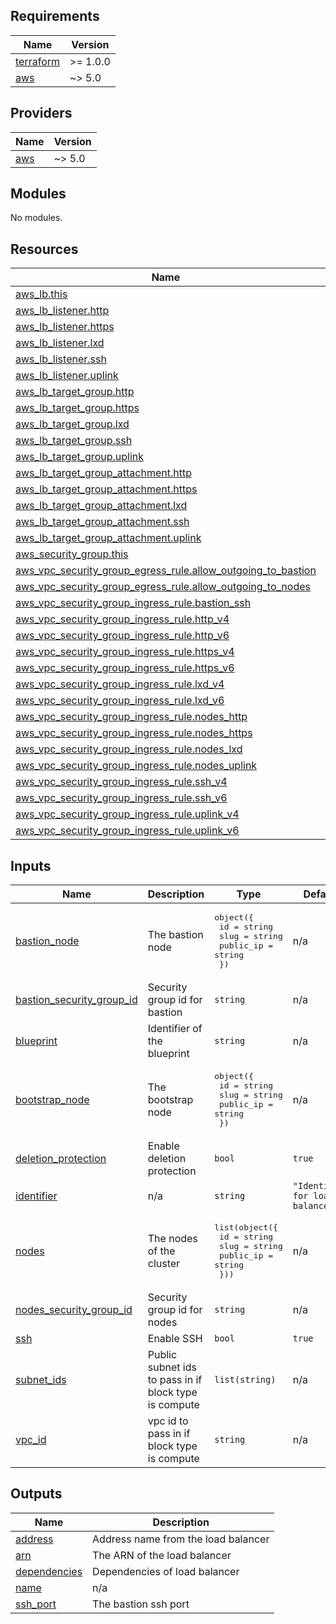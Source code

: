 <!-- BEGIN_TF_DOCS -->
## Requirements

| Name | Version |
|------|---------|
| <a name="requirement_terraform"></a> [terraform](#requirement\_terraform) | >= 1.0.0 |
| <a name="requirement_aws"></a> [aws](#requirement\_aws) | ~> 5.0 |

## Providers

| Name | Version |
|------|---------|
| <a name="provider_aws"></a> [aws](#provider\_aws) | ~> 5.0 |

## Modules

No modules.

## Resources

| Name | Type |
|------|------|
| [aws_lb.this](https://registry.terraform.io/providers/hashicorp/aws/latest/docs/resources/lb) | resource |
| [aws_lb_listener.http](https://registry.terraform.io/providers/hashicorp/aws/latest/docs/resources/lb_listener) | resource |
| [aws_lb_listener.https](https://registry.terraform.io/providers/hashicorp/aws/latest/docs/resources/lb_listener) | resource |
| [aws_lb_listener.lxd](https://registry.terraform.io/providers/hashicorp/aws/latest/docs/resources/lb_listener) | resource |
| [aws_lb_listener.ssh](https://registry.terraform.io/providers/hashicorp/aws/latest/docs/resources/lb_listener) | resource |
| [aws_lb_listener.uplink](https://registry.terraform.io/providers/hashicorp/aws/latest/docs/resources/lb_listener) | resource |
| [aws_lb_target_group.http](https://registry.terraform.io/providers/hashicorp/aws/latest/docs/resources/lb_target_group) | resource |
| [aws_lb_target_group.https](https://registry.terraform.io/providers/hashicorp/aws/latest/docs/resources/lb_target_group) | resource |
| [aws_lb_target_group.lxd](https://registry.terraform.io/providers/hashicorp/aws/latest/docs/resources/lb_target_group) | resource |
| [aws_lb_target_group.ssh](https://registry.terraform.io/providers/hashicorp/aws/latest/docs/resources/lb_target_group) | resource |
| [aws_lb_target_group.uplink](https://registry.terraform.io/providers/hashicorp/aws/latest/docs/resources/lb_target_group) | resource |
| [aws_lb_target_group_attachment.http](https://registry.terraform.io/providers/hashicorp/aws/latest/docs/resources/lb_target_group_attachment) | resource |
| [aws_lb_target_group_attachment.https](https://registry.terraform.io/providers/hashicorp/aws/latest/docs/resources/lb_target_group_attachment) | resource |
| [aws_lb_target_group_attachment.lxd](https://registry.terraform.io/providers/hashicorp/aws/latest/docs/resources/lb_target_group_attachment) | resource |
| [aws_lb_target_group_attachment.ssh](https://registry.terraform.io/providers/hashicorp/aws/latest/docs/resources/lb_target_group_attachment) | resource |
| [aws_lb_target_group_attachment.uplink](https://registry.terraform.io/providers/hashicorp/aws/latest/docs/resources/lb_target_group_attachment) | resource |
| [aws_security_group.this](https://registry.terraform.io/providers/hashicorp/aws/latest/docs/resources/security_group) | resource |
| [aws_vpc_security_group_egress_rule.allow_outgoing_to_bastion](https://registry.terraform.io/providers/hashicorp/aws/latest/docs/resources/vpc_security_group_egress_rule) | resource |
| [aws_vpc_security_group_egress_rule.allow_outgoing_to_nodes](https://registry.terraform.io/providers/hashicorp/aws/latest/docs/resources/vpc_security_group_egress_rule) | resource |
| [aws_vpc_security_group_ingress_rule.bastion_ssh](https://registry.terraform.io/providers/hashicorp/aws/latest/docs/resources/vpc_security_group_ingress_rule) | resource |
| [aws_vpc_security_group_ingress_rule.http_v4](https://registry.terraform.io/providers/hashicorp/aws/latest/docs/resources/vpc_security_group_ingress_rule) | resource |
| [aws_vpc_security_group_ingress_rule.http_v6](https://registry.terraform.io/providers/hashicorp/aws/latest/docs/resources/vpc_security_group_ingress_rule) | resource |
| [aws_vpc_security_group_ingress_rule.https_v4](https://registry.terraform.io/providers/hashicorp/aws/latest/docs/resources/vpc_security_group_ingress_rule) | resource |
| [aws_vpc_security_group_ingress_rule.https_v6](https://registry.terraform.io/providers/hashicorp/aws/latest/docs/resources/vpc_security_group_ingress_rule) | resource |
| [aws_vpc_security_group_ingress_rule.lxd_v4](https://registry.terraform.io/providers/hashicorp/aws/latest/docs/resources/vpc_security_group_ingress_rule) | resource |
| [aws_vpc_security_group_ingress_rule.lxd_v6](https://registry.terraform.io/providers/hashicorp/aws/latest/docs/resources/vpc_security_group_ingress_rule) | resource |
| [aws_vpc_security_group_ingress_rule.nodes_http](https://registry.terraform.io/providers/hashicorp/aws/latest/docs/resources/vpc_security_group_ingress_rule) | resource |
| [aws_vpc_security_group_ingress_rule.nodes_https](https://registry.terraform.io/providers/hashicorp/aws/latest/docs/resources/vpc_security_group_ingress_rule) | resource |
| [aws_vpc_security_group_ingress_rule.nodes_lxd](https://registry.terraform.io/providers/hashicorp/aws/latest/docs/resources/vpc_security_group_ingress_rule) | resource |
| [aws_vpc_security_group_ingress_rule.nodes_uplink](https://registry.terraform.io/providers/hashicorp/aws/latest/docs/resources/vpc_security_group_ingress_rule) | resource |
| [aws_vpc_security_group_ingress_rule.ssh_v4](https://registry.terraform.io/providers/hashicorp/aws/latest/docs/resources/vpc_security_group_ingress_rule) | resource |
| [aws_vpc_security_group_ingress_rule.ssh_v6](https://registry.terraform.io/providers/hashicorp/aws/latest/docs/resources/vpc_security_group_ingress_rule) | resource |
| [aws_vpc_security_group_ingress_rule.uplink_v4](https://registry.terraform.io/providers/hashicorp/aws/latest/docs/resources/vpc_security_group_ingress_rule) | resource |
| [aws_vpc_security_group_ingress_rule.uplink_v6](https://registry.terraform.io/providers/hashicorp/aws/latest/docs/resources/vpc_security_group_ingress_rule) | resource |

## Inputs

| Name | Description | Type | Default | Required |
|------|-------------|------|---------|:--------:|
| <a name="input_bastion_node"></a> [bastion\_node](#input\_bastion\_node) | The bastion node | <pre>object({<br>    id        = string<br>    slug      = string<br>    public_ip = string<br>  })</pre> | n/a | yes |
| <a name="input_bastion_security_group_id"></a> [bastion\_security\_group\_id](#input\_bastion\_security\_group\_id) | Security group id for bastion | `string` | n/a | yes |
| <a name="input_blueprint"></a> [blueprint](#input\_blueprint) | Identifier of the blueprint | `string` | n/a | yes |
| <a name="input_bootstrap_node"></a> [bootstrap\_node](#input\_bootstrap\_node) | The bootstrap node | <pre>object({<br>    id        = string<br>    slug      = string<br>    public_ip = string<br>  })</pre> | n/a | yes |
| <a name="input_deletion_protection"></a> [deletion\_protection](#input\_deletion\_protection) | Enable deletion protection | `bool` | `true` | no |
| <a name="input_identifier"></a> [identifier](#input\_identifier) | n/a | `string` | `"Identifier for load balancer"` | no |
| <a name="input_nodes"></a> [nodes](#input\_nodes) | The nodes of the cluster | <pre>list(object({<br>    id        = string<br>    slug      = string<br>    public_ip = string<br>  }))</pre> | n/a | yes |
| <a name="input_nodes_security_group_id"></a> [nodes\_security\_group\_id](#input\_nodes\_security\_group\_id) | Security group id for nodes | `string` | n/a | yes |
| <a name="input_ssh"></a> [ssh](#input\_ssh) | Enable SSH | `bool` | `true` | no |
| <a name="input_subnet_ids"></a> [subnet\_ids](#input\_subnet\_ids) | Public subnet ids to pass in if block type is compute | `list(string)` | n/a | yes |
| <a name="input_vpc_id"></a> [vpc\_id](#input\_vpc\_id) | vpc id to pass in if block type is compute | `string` | n/a | yes |

## Outputs

| Name | Description |
|------|-------------|
| <a name="output_address"></a> [address](#output\_address) | Address name from the load balancer |
| <a name="output_arn"></a> [arn](#output\_arn) | The ARN of the load balancer |
| <a name="output_dependencies"></a> [dependencies](#output\_dependencies) | Dependencies of load balancer |
| <a name="output_name"></a> [name](#output\_name) | n/a |
| <a name="output_ssh_port"></a> [ssh\_port](#output\_ssh\_port) | The bastion ssh port |
<!-- END_TF_DOCS -->